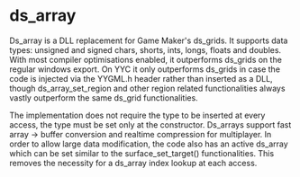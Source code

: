 # ds_array
Ds_array is a DLL replacement for Game Maker's ds_grids. It supports data types: unsigned and signed chars, shorts, ints, longs, floats and doubles. With most compiler optimisations enabled, it outperforms ds_grids on the regular windows export. On YYC it only outperforms ds_grids in case the code is injected via the YYGML.h header rather than inserted as a DLL, though ds_array_set_region and other region related functionalities always vastly outperform the same ds_grid functionalities.

The implementation does not require the type to be inserted at every access, the type must be set only at the constructor. Ds_arrays support fast array -> buffer conversion and realtime compression for multiplayer. In order to allow large data modification, the code also has an active ds_array which can be set similar to the surface_set_target() functionalities. This removes the necessity for a ds_array index lookup at each access.
